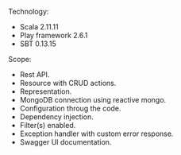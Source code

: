 Technology:
- Scala 2.11.11
- Play framework 2.6.1
- SBT 0.13.15

Scope:
- Rest API.
- Resource with CRUD actions.
- Representation.
- MongoDB connection using reactive mongo.
- Configuration throug the code.
- Dependency injection.
- Filter(s) enabled.
- Exception handler with custom error response.
- Swagger UI documentation.
